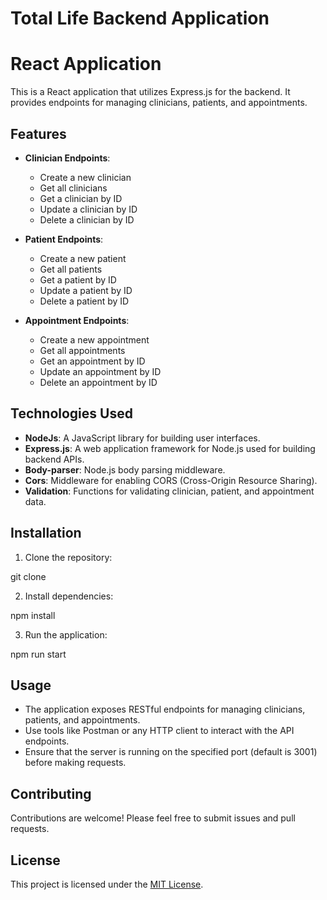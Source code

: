 # Total Life Backend Application
# React Application

This is a React application that utilizes Express.js for the backend. It provides endpoints for managing clinicians, patients, and appointments.

## Features

- **Clinician Endpoints**:
  - Create a new clinician
  - Get all clinicians
  - Get a clinician by ID
  - Update a clinician by ID
  - Delete a clinician by ID

- **Patient Endpoints**:
  - Create a new patient
  - Get all patients
  - Get a patient by ID
  - Update a patient by ID
  - Delete a patient by ID

- **Appointment Endpoints**:
  - Create a new appointment
  - Get all appointments
  - Get an appointment by ID
  - Update an appointment by ID
  - Delete an appointment by ID

## Technologies Used

- **NodeJs**: A JavaScript library for building user interfaces.
- **Express.js**: A web application framework for Node.js used for building backend APIs.
- **Body-parser**: Node.js body parsing middleware.
- **Cors**: Middleware for enabling CORS (Cross-Origin Resource Sharing).
- **Validation**: Functions for validating clinician, patient, and appointment data.

## Installation

1. Clone the repository:

git clone <repository-url>

2. Install dependencies:

npm install

3. Run the application:

npm run start


## Usage

- The application exposes RESTful endpoints for managing clinicians, patients, and appointments.
- Use tools like Postman or any HTTP client to interact with the API endpoints.
- Ensure that the server is running on the specified port (default is 3001) before making requests.

## Contributing

Contributions are welcome! Please feel free to submit issues and pull requests.

## License

This project is licensed under the [MIT License](LICENSE).
